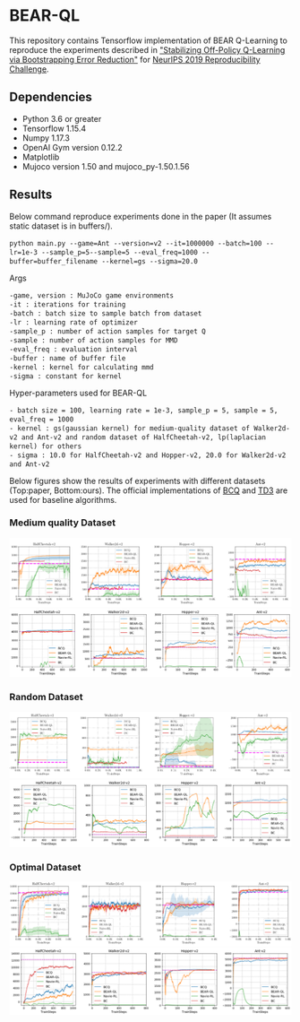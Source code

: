 # BEAR-QL

This repository contains Tensorflow implementation of BEAR Q-Learning to reproduce the experiments described in ["Stabilizing Off-Policy Q-Learning via Bootstrapping Error Reduction"](https://arxiv.org/abs/1906.00949) for [NeurIPS 2019 Reproducibility Challenge](https://openreview.net/forum?id=S1lXO6cf6S).

## Dependencies
- Python 3.6 or greater
- Tensorflow 1.15.4
- Numpy 1.17.3
- OpenAI Gym version 0.12.2
- Matplotlib
- Mujoco version 1.50 and mujoco_py-1.50.1.56

## Results
Below command reproduce experiments done in the paper (It assumes static dataset is in buffers/).
```
python main.py --game=Ant --version=v2 --it=1000000 --batch=100 --lr=1e-3 --sample_p=5--sample=5 --eval_freq=1000 --buffer=buffer_filename --kernel=gs --sigma=20.0
```
Args
```
-game, version : MuJoCo game environments
-it : iterations for training
-batch : batch size to sample batch from dataset
-lr : learning rate of optimizer
-sample_p : number of action samples for target Q
-sample : number of action samples for MMD
-eval_freq : evaluation interval
-buffer : name of buffer file
-kernel : kernel for calculating mmd
-sigma : constant for kernel
```

Hyper-parameters used for BEAR-QL
```
- batch size = 100, learning rate = 1e-3, sample_p = 5, sample = 5, eval_freq = 1000
- kernel : gs(gaussian kernel) for medium-quality dataset of Walker2d-v2 and Ant-v2 and random dataset of HalfCheetah-v2, lp(laplacian kernel) for others
- sigma : 10.0 for HalfCheetah-v2 and Hopper-v2, 20.0 for Walker2d-v2 and Ant-v2
```

Below figures show the results of experiments with different datasets (Top:paper, Bottom:ours). The official implementations of [BCQ](https://github.com/sfujim/BCQ) and [TD3](https://github.com/sfujim/TD3) are used for baseline algorithms. 

### Medium quality Dataset
![me_paper](figure/me.png)
![me_ours](figure/medium.png)

### Random Dataset
![rd_paper](figure/rd.png)
![rd_ours](figure/random.png)

### Optimal Dataset
![op_paper](figure/op.png)
![op_ours](figure/optim.png)
